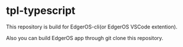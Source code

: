 # tpl-typescript

This repository is build for EdgerOS-cli(or EdgerOS VSCode extention).

Also you can build EdgerOS app through git clone this repository.
